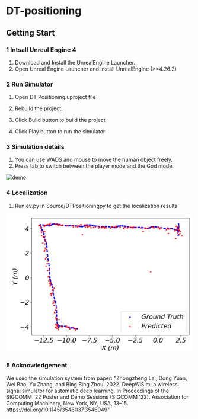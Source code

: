 # DT-positioning
## Getting Start
### 1 Intsall Unreal Engine 4
1. Download and Install the UnrealEngine Launcher.
2. Open Unreal Engine Launcher and install UnrealEngine (>=4.26.2)
### 2 Run Simulator
1. Open DT Positioning.uproject file

2. Rebuild the project. 

3. Click Build button to build the project

4. Click Play button to run the simulator
### 3 Simulation details
1. You can use WADS and mouse to move the human object freely. 
2. Press tab to switch between the player mode and the God mode.
   
![demo](indoor_DNT_gif_new.gif)

### 4 Localization
1. Run ev.py in Source/DTPositioningpy to get the localization results

![Alt](Source/DTpositioningpy/traj.png)

### 5 Acknowledgement
We used the simulation system from paper: "Zhongzheng Lai, Dong Yuan, Wei Bao, Yu Zhang, and Bing Bing Zhou. 2022. DeepWiSim: a wireless signal simulator for automatic deep learning. In Proceedings of the SIGCOMM '22 Poster and Demo Sessions (SIGCOMM '22). Association for Computing Machinery, New York, NY, USA, 13–15. https://doi.org/10.1145/3546037.3546049"
